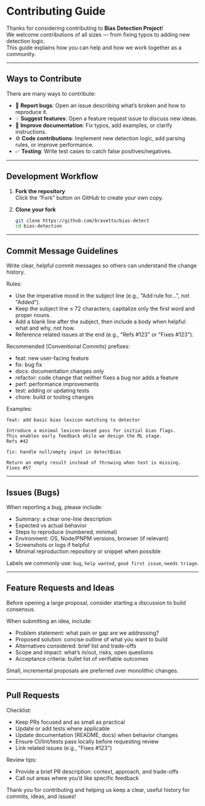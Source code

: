 # Contributing Guide

Thanks for considering contributing to **Bias Detection Project**!  
We welcome contributions of all sizes — from fixing typos to adding new detection logic.  
This guide explains how you can help and how we work together as a community.

---

## Ways to Contribute
There are many ways to contribute:
- 🐞 **Report bugs**: Open an issue describing what’s broken and how to reproduce it.
- 💡 **Suggest features**: Open a feature request issue to discuss new ideas.
- 📝 **Improve documentation**: Fix typos, add examples, or clarify instructions.
- ⚙️ **Code contributions**: Implement new detection logic, add parsing rules, or improve performance.
- ✅ **Testing**: Write test cases to catch false positives/negatives.

---

## Development Workflow

1. **Fork the repository**  
   Click the “Fork” button on GitHub to create your own copy.

2. **Clone your fork**  
   ```bash
   git clone https://github.com/bravetto/bias-detect
   cd bias-detection

---

## Commit Message Guidelines

Write clear, helpful commit messages so others can understand the change history.

Rules:
- Use the imperative mood in the subject line (e.g., "Add rule for...", not "Added").
- Keep the subject line ≤ 72 characters; capitalize only the first word and proper nouns.
- Add a blank line after the subject, then include a body when helpful: what and why, not how.
- Reference related issues at the end (e.g., "Refs #123" or "Fixes #123").

Recommended (Conventional Commits) prefixes:
- feat: new user-facing feature
- fix: bug fix
- docs: documentation changes only
- refactor: code change that neither fixes a bug nor adds a feature
- perf: performance improvements
- test: adding or updating tests
- chore: build or tooling changes

Examples:
```
feat: add basic bias lexicon matching to detector

Introduce a minimal lexicon-based pass for initial bias flags.
This enables early feedback while we design the ML stage.
Refs #42
```

```
fix: handle null/empty input in detectBias

Return an empty result instead of throwing when text is missing.
Fixes #57
```

---

## Issues (Bugs)

When reporting a bug, please include:
- Summary: a clear one-line description
- Expected vs actual behavior
- Steps to reproduce (numbered, minimal)
- Environment: OS, Node/PNPM versions, browser (if relevant)
- Screenshots or logs if helpful
- Minimal reproduction repository or snippet when possible

Labels we commonly use: `bug`, `help wanted`, `good first issue`, `needs triage`.

---

## Feature Requests and Ideas

Before opening a large proposal, consider starting a discussion to build consensus.

When submitting an idea, include:
- Problem statement: what pain or gap are we addressing?
- Proposed solution: concise outline of what you want to build
- Alternatives considered: brief list and trade-offs
- Scope and impact: what’s in/out, risks, open questions
- Acceptance criteria: bullet list of verifiable outcomes

Small, incremental proposals are preferred over monolithic changes.

---

## Pull Requests

Checklist:
- Keep PRs focused and as small as practical
- Update or add tests where applicable
- Update documentation (README, docs) when behavior changes
- Ensure CI/lint/tests pass locally before requesting review
- Link related issues (e.g., "Fixes #123")

Review tips:
- Provide a brief PR description: context, approach, and trade-offs
- Call out areas where you’d like specific feedback

Thank you for contributing and helping us keep a clear, useful history for commits, ideas, and issues!